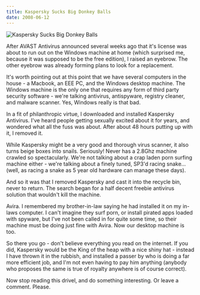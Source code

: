 ```yaml
---
title: Kaspersky Sucks Big Donkey Balls
date: 2008-06-12
---
```


![Kaspersky Sucks Big Donkey Balls](https://source.unsplash.com/s9CC2SKySJM/1600x900)

After AVAST Antivirus announced several weeks ago that it's license was about to run out on the Windows machine at home (which surprised me, because it was supposed to be the free edition), I raised an eyebrow. The other eyebrow was already forming plans to look for a replacement.

It's worth pointing out at this point that we have several computers in the house - a Macbook, an EEE PC, and the Windows desktop machine. The Windows machine is the only one that requires any form of third party security software - we're talking antivirus, antispyware, registry cleaner, and malware scanner. Yes, Windows really is that bad.

In a fit of philanthropic virtue, I downloaded and installed Kaspersky Antivirus. I've heard people getting sexually excited about it for years, and wondered what all the fuss was about. After about 48 hours putting up with it, I removed it.

While Kaspersky might be a very good and thorough virus scanner, it also turns beige boxes into snails. Seriously! Never has a 2.8Ghz machine crawled so spectacularly. We're not talking about a crap laden porn surfing machine either - we're talking about a finely tuned, SP3'd racing snake... (well, as racing a snake as 5 year old hardware can manage these days).

And so it was that I removed Kaspersky and cast it into the recycle bin, never to return. The search began for a half decent freebie antivirus solution that wouldn't kill the machine.

Avira. I remembered my brother-in-law saying he had installed it on my in-laws computer. I can't imagine they surf porn, or install pirated apps loaded with spyware, but I've not been called in for quite some time, so their machine must be doing just fine with Avira. Now our desktop machine is too.

So there you go - don't believe everything you read on the internet. If you did, Kaspersky would be the King of the heap with a nice shiny hat - instead I have thrown it in the rubbish, and installed a passer by who is doing a far more efficient job, and I'm not even having to pay him anything (anybody who proposes the same is true of royalty anywhere is of course correct).

Now stop reading this drivel, and do something interesting. Or leave a comment. Please.